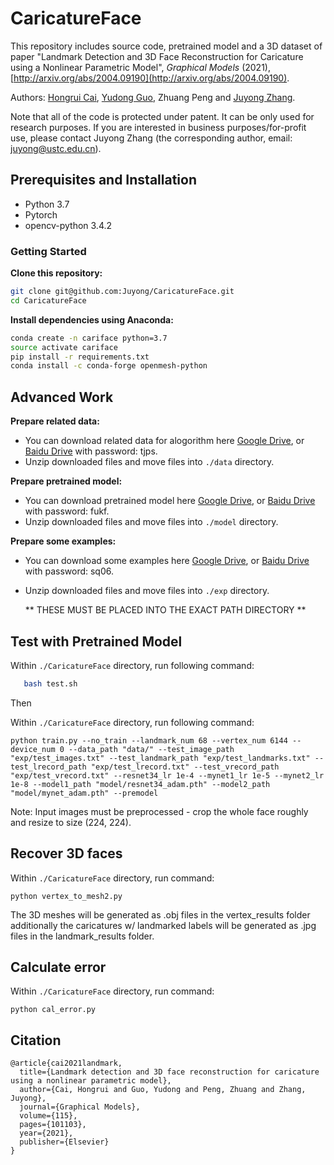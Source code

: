 # CaricatureFace
This repository includes source code, pretrained model and a 3D dataset of paper "Landmark Detection and 3D Face Reconstruction for Caricature using a Nonlinear Parametric Model", *Graphical Models* (2021), [http://arxiv.org/abs/2004.09190](http://arxiv.org/abs/2004.09190).

Authors: [Hongrui Cai](https://rainbowrui.github.io/), [Yudong Guo](https://yudongguo.github.io/), Zhuang Peng and [Juyong Zhang](http://staff.ustc.edu.cn/~juyong/).

Note that all of the code is protected under patent. It can be only used for research purposes. If you are interested in business purposes/for-profit use, please contact Juyong Zhang (the corresponding author, email: juyong@ustc.edu.cn).

## Prerequisites and Installation
- Python 3.7
- Pytorch
- opencv-python 3.4.2

### Getting Started
**Clone this repository:**
```bash
git clone git@github.com:Juyong/CaricatureFace.git
cd CaricatureFace
```
**Install dependencies using Anaconda:**
 ```bash
conda create -n cariface python=3.7
source activate cariface
pip install -r requirements.txt
conda install -c conda-forge openmesh-python
```

## Advanced Work
**Prepare related data:**
- You can download related data for alogorithm here [Google Drive](https://drive.google.com/open?id=11m9dC6j-SUyjhtSiXsUqiBdZOQ3S8phD), or [Baidu Drive](https://pan.baidu.com/s/1v4V-7rYszDhyhzhCH2aYeA) with password: tjps.
- Unzip downloaded files and move files into ```./data``` directory.

**Prepare pretrained model:**
- You can download pretrained model here [Google Drive](https://drive.google.com/open?id=1If_rjQp5mDZMbK1-STGYOPyw_cTG66jO), or [Baidu Drive](https://pan.baidu.com/s/113QFM-zhSUIZfzjFhQfTTA) with password: fukf.
- Unzip downloaded files and move files into ```./model``` directory.

**Prepare some examples:**
- You can download some examples here [Google Drive](https://drive.google.com/open?id=1X8TpVpGzRrQuSS93_Hb32ERU-P4q6SSG), or [Baidu Drive](https://pan.baidu.com/s/1fn6Ll3ogF5LrYByBe-T5Ew) with password: sq06.
- Unzip downloaded files and move files into ```./exp``` directory.

  ** THESE MUST BE PLACED INTO THE EXACT PATH DIRECTORY **



## Test with Pretrained Model
Within ```./CaricatureFace``` directory, run following command:
 ```bash
    bash test.sh
```

Then 

Within ```./CaricatureFace``` directory, run following command:
```
python train.py --no_train --landmark_num 68 --vertex_num 6144 --device_num 0 --data_path "data/" --test_image_path "exp/test_images.txt" --test_landmark_path "exp/test_landmarks.txt" --test_lrecord_path "exp/test_lrecord.txt" --test_vrecord_path "exp/test_vrecord.txt" --resnet34_lr 1e-4 --mynet1_lr 1e-5 --mynet2_lr 1e-8 --model1_path "model/resnet34_adam.pth" --model2_path "model/mynet_adam.pth" --premodel
```

Note: Input images must be preprocessed - crop the whole face roughly and resize to size (224, 224).

## Recover 3D faces
Within ```./CaricatureFace``` directory, run command:
```
python vertex_to_mesh2.py
```
The 3D meshes will be generated as .obj files in the vertex_results folder additionally the caricatures w/ landmarked labels will be generated as .jpg files in the landmark_results folder. 

## Calculate error
Within ```./CaricatureFace``` directory, run command:
```
python cal_error.py
```

## Citation

```
@article{cai2021landmark,
  title={Landmark detection and 3D face reconstruction for caricature using a nonlinear parametric model},
  author={Cai, Hongrui and Guo, Yudong and Peng, Zhuang and Zhang, Juyong},
  journal={Graphical Models},
  volume={115},
  pages={101103},
  year={2021},
  publisher={Elsevier}
}
``` 
